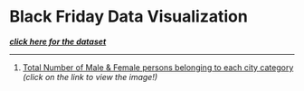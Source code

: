 # Black Friday Data Visualization
[**_click here for the dataset_**](https://www.kaggle.com/roshansharma/black-friday)

***
1. [Total Number of Male & Female persons belonging to each city category](black.png) <br>
_(click on the link to view the image!)_
